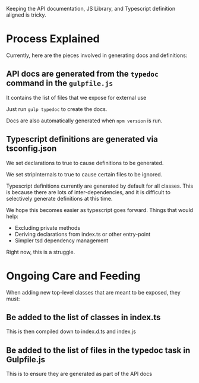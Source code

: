 Keeping the API documentation, JS Library, and Typescript definition aligned is tricky.

# Process Explained
Currently, here are the pieces involved in generating docs and definitions:

## API docs are generated from the `typedoc` command in the `gulpfile.js`
It contains the list of files that we expose for external use

Just run `gulp typedoc` to create the docs.

Docs are also automatically generated when `npm version` is run.

## Typescript definitions are generated via tsconfig.json
We set declarations to true to cause definitions to be generated.

We set stripInternals to true to cause certain files to be ignored.

Typescript definitions currently are generated by default for all classes.
This is because there are lots of inter-dependencies, and it is difficult to selectively
generate definitions at this time.

We hope this becomes easier as typescript goes forward. Things that would help:

* Excluding private methods
* Deriving declarations from index.ts or other entry-point
* Simpler tsd dependency management

Right now, this is a struggle.

# Ongoing Care and Feeding
When adding new top-level classes that are meant to be exposed, they must:

## Be added to the list of classes in index.ts
This is then compiled down to index.d.ts and index.js

## Be added to the list of files in the typedoc task in Gulpfile.js
This is to ensure they are generated as part of the API docs